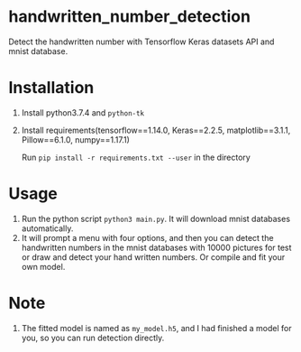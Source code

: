 # handwritten_number_detection
Detect the handwritten number with Tensorflow Keras datasets API and mnist database.

# Installation
1. Install python3.7.4 and `python-tk`
2. Install requirements(tensorflow==1.14.0, Keras==2.2.5, matplotlib==3.1.1, Pillow==6.1.0, numpy==1.17.1)

	Run `pip install -r requirements.txt --user` in the directory

# Usage
1. Run the python script `python3 main.py`. It will download mnist databases automatically.
2. It will prompt a menu with four options, and then you can detect the handwritten numbers in the mnist databases with 10000 pictures for test or draw and detect your hand written numbers. Or compile and fit your own model.

# Note
1. The fitted model is named as `my_model.h5`, and I had finished a model for you, so you can run detection directly.
